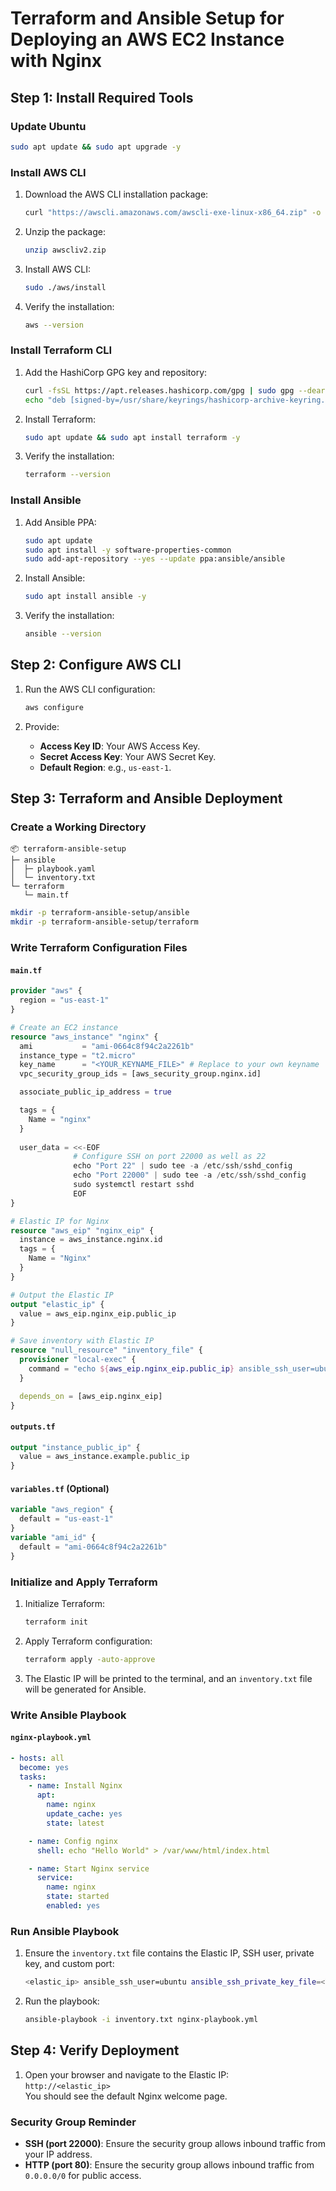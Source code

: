 
# Terraform and Ansible Setup for Deploying an AWS EC2 Instance with Nginx

## **Step 1: Install Required Tools**

### Update Ubuntu

```bash
sudo apt update && sudo apt upgrade -y
```

### Install AWS CLI

1. Download the AWS CLI installation package:

   ```bash
   curl "https://awscli.amazonaws.com/awscli-exe-linux-x86_64.zip" -o "awscliv2.zip"
   ```

2. Unzip the package:

   ```bash
   unzip awscliv2.zip
   ```

3. Install AWS CLI:

   ```bash
   sudo ./aws/install
   ```

4. Verify the installation:

   ```bash
   aws --version
   ```

### Install Terraform CLI

1. Add the HashiCorp GPG key and repository:

   ```bash
   curl -fsSL https://apt.releases.hashicorp.com/gpg | sudo gpg --dearmor -o /usr/share/keyrings/hashicorp-archive-keyring.gpg
   echo "deb [signed-by=/usr/share/keyrings/hashicorp-archive-keyring.gpg] https://apt.releases.hashicorp.com $(lsb_release -cs) main" | sudo tee /etc/apt/sources.list.d/hashicorp.list
   ```

2. Install Terraform:

   ```bash
   sudo apt update && sudo apt install terraform -y
   ```

3. Verify the installation:

   ```bash
   terraform --version
   ```

### Install Ansible

1. Add Ansible PPA:

   ```bash
   sudo apt update
   sudo apt install -y software-properties-common
   sudo add-apt-repository --yes --update ppa:ansible/ansible
   ```

2. Install Ansible:

   ```bash
   sudo apt install ansible -y
   ```

3. Verify the installation:

   ```bash
   ansible --version
   ```

## **Step 2: Configure AWS CLI**

1. Run the AWS CLI configuration:

   ```bash
   aws configure
   ```

2. Provide:
   - **Access Key ID**: Your AWS Access Key.
   - **Secret Access Key**: Your AWS Secret Key.
   - **Default Region**: e.g., `us-east-1`.

## **Step 3: Terraform and Ansible Deployment**

### Create a Working Directory

```
📦 terraform-ansible-setup
├─ ansible
│  ├─ playbook.yaml
│  └─ inventory.txt
└─ terraform
   └─ main.tf
```

```bash
mkdir -p terraform-ansible-setup/ansible
mkdir -p terraform-ansible-setup/terraform
```

### Write Terraform Configuration Files

#### `main.tf`

```tf
provider "aws" {
  region = "us-east-1"
}

# Create an EC2 instance
resource "aws_instance" "nginx" {
  ami           = "ami-0664c8f94c2a2261b"
  instance_type = "t2.micro"
  key_name      = "<YOUR_KEYNAME_FILE>" # Replace to your own keyname
  vpc_security_group_ids = [aws_security_group.nginx.id]

  associate_public_ip_address = true

  tags = {
    Name = "nginx"
  }
  
  user_data = <<-EOF
              # Configure SSH on port 22000 as well as 22
              echo "Port 22" | sudo tee -a /etc/ssh/sshd_config
              echo "Port 22000" | sudo tee -a /etc/ssh/sshd_config
              sudo systemctl restart sshd
              EOF
}

# Elastic IP for Nginx
resource "aws_eip" "nginx_eip" {
  instance = aws_instance.nginx.id
  tags = {
    Name = "Nginx"
  }
}

# Output the Elastic IP
output "elastic_ip" {
  value = aws_eip.nginx_eip.public_ip
}

# Save inventory with Elastic IP
resource "null_resource" "inventory_file" {
  provisioner "local-exec" {
    command = "echo ${aws_eip.nginx_eip.public_ip} ansible_ssh_user=ubuntu ansible_ssh_private_key_file=<YOUR_PEM_PATH> ansible_port=22000 > ../ansible/inventory.txt"
  }

  depends_on = [aws_eip.nginx_eip]
}
```

#### `outputs.tf`

```tf
output "instance_public_ip" {
  value = aws_instance.example.public_ip
}
```

#### `variables.tf` (Optional)

```tf
variable "aws_region" {
  default = "us-east-1"
}
variable "ami_id" {
  default = "ami-0664c8f94c2a2261b"
}
```

### Initialize and Apply Terraform

1. Initialize Terraform:

   ```bash
   terraform init
   ```

2. Apply Terraform configuration:

   ```bash
   terraform apply -auto-approve
   ```

3. The Elastic IP will be printed to the terminal, and an `inventory.txt` file will be generated for Ansible.

### Write Ansible Playbook

#### `nginx-playbook.yml`

```yaml
- hosts: all
  become: yes
  tasks:
    - name: Install Nginx
      apt:
        name: nginx
        update_cache: yes
        state: latest

    - name: Config nginx
      shell: echo "Hello World" > /var/www/html/index.html

    - name: Start Nginx service
      service:
        name: nginx
        state: started
        enabled: yes
```

### Run Ansible Playbook

1. Ensure the `inventory.txt` file contains the Elastic IP, SSH user, private key, and custom port:

   ```bash
   <elastic_ip> ansible_ssh_user=ubuntu ansible_ssh_private_key_file=<YOUR_PEM_PATH> ansible_port=22000
   ```

2. Run the playbook:

   ```bash
   ansible-playbook -i inventory.txt nginx-playbook.yml
   ```

## **Step 4: Verify Deployment**

1. Open your browser and navigate to the Elastic IP:  
   ```http://<elastic_ip>```  
   You should see the default Nginx welcome page.

### Security Group Reminder

- **SSH (port 22000)**: Ensure the security group allows inbound traffic from your IP address.
- **HTTP (port 80)**: Ensure the security group allows inbound traffic from `0.0.0.0/0` for public access.
